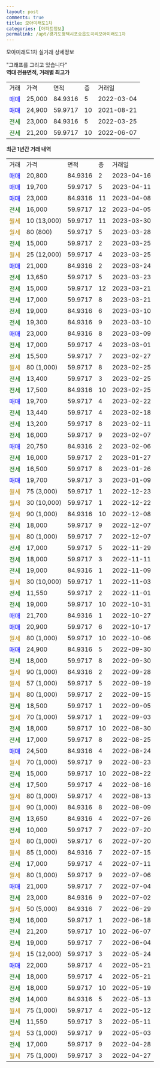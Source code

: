 ```yaml
---
layout: post
comments: true
title: 모아미래도1차
categories: [아파트정보]
permalink: /apt/경기도평택시포승읍도곡리모아미래도1차
---
```


모아미래도1차 실거래 상세정보

<script type="text/javascript">
  google.charts.load('current', {'packages':['line', 'corechart']});
  google.charts.setOnLoadCallback(drawChart);

  function drawChart() {
    var data = new google.visualization.DataTable();
    data.addColumn('date', '거래일');
    data.addColumn('number', "매매");
    data.addColumn('number', "전세");
    data.addColumn('number', "전매");

    data.addRows([[new Date(Date.parse("2023-04-16")), 20800, null, null], [new Date(Date.parse("2023-04-11")), 19700, null, null], [new Date(Date.parse("2023-04-08")), 23000, null, null], [new Date(Date.parse("2023-04-05")), null, 16000, null], [new Date(Date.parse("2023-03-30")), null, null, null], [new Date(Date.parse("2023-03-28")), null, null, null], [new Date(Date.parse("2023-03-25")), null, 15000, null], [new Date(Date.parse("2023-03-25")), null, null, null], [new Date(Date.parse("2023-03-24")), 21000, null, null], [new Date(Date.parse("2023-03-23")), null, 13650, null], [new Date(Date.parse("2023-03-21")), null, 15000, null], [new Date(Date.parse("2023-03-21")), null, 17000, null], [new Date(Date.parse("2023-03-10")), null, 19000, null], [new Date(Date.parse("2023-03-10")), null, 19300, null], [new Date(Date.parse("2023-03-09")), 23000, null, null], [new Date(Date.parse("2023-03-01")), null, 17000, null], [new Date(Date.parse("2023-02-27")), null, 15500, null], [new Date(Date.parse("2023-02-25")), null, null, null], [new Date(Date.parse("2023-02-25")), null, 13400, null], [new Date(Date.parse("2023-02-25")), null, 17500, null], [new Date(Date.parse("2023-02-22")), 19700, null, null], [new Date(Date.parse("2023-02-18")), null, 13440, null], [new Date(Date.parse("2023-02-11")), null, 13200, null], [new Date(Date.parse("2023-02-07")), null, 16000, null], [new Date(Date.parse("2023-02-06")), 20750, null, null], [new Date(Date.parse("2023-01-27")), null, 16000, null], [new Date(Date.parse("2023-01-26")), null, 16500, null], [new Date(Date.parse("2023-01-09")), 19700, null, null], [new Date(Date.parse("2022-12-23")), null, null, null], [new Date(Date.parse("2022-12-22")), null, null, null], [new Date(Date.parse("2022-12-08")), null, null, null], [new Date(Date.parse("2022-12-07")), null, 18000, null], [new Date(Date.parse("2022-12-07")), null, null, null], [new Date(Date.parse("2022-11-29")), null, 17000, null], [new Date(Date.parse("2022-11-11")), null, 18000, null], [new Date(Date.parse("2022-11-09")), null, 19000, null], [new Date(Date.parse("2022-11-03")), null, null, null], [new Date(Date.parse("2022-11-01")), null, 11550, null], [new Date(Date.parse("2022-10-31")), null, 19000, null], [new Date(Date.parse("2022-10-27")), 21700, null, null], [new Date(Date.parse("2022-10-17")), 20900, null, null], [new Date(Date.parse("2022-10-06")), null, null, null], [new Date(Date.parse("2022-09-30")), 24900, null, null], [new Date(Date.parse("2022-09-30")), null, 18000, null], [new Date(Date.parse("2022-09-28")), null, null, null], [new Date(Date.parse("2022-09-19")), null, null, null], [new Date(Date.parse("2022-09-15")), null, null, null], [new Date(Date.parse("2022-09-05")), null, 18500, null], [new Date(Date.parse("2022-09-03")), null, null, null], [new Date(Date.parse("2022-08-30")), null, 18000, null], [new Date(Date.parse("2022-08-25")), null, 17000, null], [new Date(Date.parse("2022-08-24")), 24500, null, null], [new Date(Date.parse("2022-08-23")), null, null, null], [new Date(Date.parse("2022-08-22")), null, 15000, null], [new Date(Date.parse("2022-08-16")), null, 17500, null], [new Date(Date.parse("2022-08-13")), null, null, null], [new Date(Date.parse("2022-08-09")), null, null, null], [new Date(Date.parse("2022-07-26")), null, 13650, null], [new Date(Date.parse("2022-07-20")), null, 10000, null], [new Date(Date.parse("2022-07-20")), null, null, null], [new Date(Date.parse("2022-07-15")), null, null, null], [new Date(Date.parse("2022-07-11")), null, 17000, null], [new Date(Date.parse("2022-07-06")), null, null, null], [new Date(Date.parse("2022-07-04")), 21000, null, null], [new Date(Date.parse("2022-07-02")), null, 23000, null], [new Date(Date.parse("2022-06-29")), null, null, null], [new Date(Date.parse("2022-06-18")), null, 16000, null], [new Date(Date.parse("2022-06-07")), null, 21200, null], [new Date(Date.parse("2022-06-04")), null, 19000, null], [new Date(Date.parse("2022-05-24")), null, null, null], [new Date(Date.parse("2022-05-21")), 22000, null, null], [new Date(Date.parse("2022-05-21")), null, 18000, null], [new Date(Date.parse("2022-05-19")), null, 18000, null], [new Date(Date.parse("2022-05-13")), null, 14000, null], [new Date(Date.parse("2022-05-12")), null, null, null], [new Date(Date.parse("2022-05-11")), null, 11550, null], [new Date(Date.parse("2022-05-03")), null, null, null], [new Date(Date.parse("2022-04-28")), null, 17000, null], [new Date(Date.parse("2022-04-27")), null, null, null]]);

    var options = {
      hAxis: {
        format: 'yyyy/MM/dd'
      },    
      lineWidth: 0,
      pointsVisible: true,    
      title: '최근 1년간 유형별 실거래가 분포',
      legend: { position: 'bottom' }
    };

    var formatter = new google.visualization.NumberFormat({pattern:'###,###'} );
    formatter.format(data, 1);
    formatter.format(data, 2);
    
    setTimeout(function() {
        var chart = new google.visualization.LineChart(document.getElementById('columnchart_material'));
        chart.draw(data, (options));
        document.getElementById('loading').style.display = 'none';
    }, 200);
  }
</script>


<div id="loading" style="z-index:20; display: block; margin-left: 0px">"그래프를 그리고 있습니다"</div>
<div id="columnchart_material" style="width: 95%; margin-left: 0px; display: block"></div>
<!-- contents start -->
<b>역대 전용면적, 거래별 최고가</b>
<table class="sortable">
    <tr>
      <td>거래</td>
      <td>가격</td>
      <td>면적</td>
      <td>층</td>
      <td>거래일</td>
    </tr>
        <tr>
          <td><a style="color: blue">매매</a></td>
          <td>25,000</td>
          <td>84.9316</td>
          <td>5</td>
          <td>2022-03-04</td>
        </tr>            <tr>
          <td><a style="color: blue">매매</a></td>
          <td>24,900</td>
          <td>59.9717</td>
          <td>10</td>
          <td>2021-08-21</td>
        </tr>        
        <tr>
              <td><a style="color: darkgreen">전세</a></td>
              <td>23,000</td>
              <td>84.9316</td>
              <td>5</td>
              <td>2022-03-25</td>
            </tr>            <tr>
              <td><a style="color: darkgreen">전세</a></td>
              <td>21,200</td>
              <td>59.9717</td>
              <td>10</td>
              <td>2022-06-07</td>
            </tr>        
    
</table>

<b>최근 1년간 거래 내역</b>

<table class="sortable">
    <tr>
      <td>거래</td>
      <td>가격</td>
      <td>면적</td>
      <td>층</td>
      <td>거래일</td>
    </tr>
    <tr>
      <td><a style="color: blue">매매</a></td>
      <td>20,800</td>
      <td>84.9316</td>
      <td>2</td>
      <td>2023-04-16</td>
    </tr>          <tr>
      <td><a style="color: blue">매매</a></td>
      <td>19,700</td>
      <td>59.9717</td>
      <td>5</td>
      <td>2023-04-11</td>
    </tr>          <tr>
      <td><a style="color: blue">매매</a></td>
      <td>23,000</td>
      <td>84.9316</td>
      <td>11</td>
      <td>2023-04-08</td>
    </tr>          <tr>
      <td><a style="color: darkgreen">전세</a></td>
      <td>16,000</td>
      <td>59.9717</td>
      <td>12</td>
      <td>2023-04-05</td>
    </tr>          <tr>
      <td><a style="color: darkgoldenrod">월세</a></td>
      <td>10 (13,000)</td>
      <td>59.9717</td>
      <td>11</td>
      <td>2023-03-30</td>
    </tr>          <tr>
      <td><a style="color: darkgoldenrod">월세</a></td>
      <td>80 (800)</td>
      <td>59.9717</td>
      <td>5</td>
      <td>2023-03-28</td>
    </tr>          <tr>
      <td><a style="color: darkgreen">전세</a></td>
      <td>15,000</td>
      <td>59.9717</td>
      <td>2</td>
      <td>2023-03-25</td>
    </tr>          <tr>
      <td><a style="color: darkgoldenrod">월세</a></td>
      <td>25 (12,000)</td>
      <td>59.9717</td>
      <td>4</td>
      <td>2023-03-25</td>
    </tr>          <tr>
      <td><a style="color: blue">매매</a></td>
      <td>21,000</td>
      <td>84.9316</td>
      <td>2</td>
      <td>2023-03-24</td>
    </tr>          <tr>
      <td><a style="color: darkgreen">전세</a></td>
      <td>13,650</td>
      <td>59.9717</td>
      <td>5</td>
      <td>2023-03-23</td>
    </tr>          <tr>
      <td><a style="color: darkgreen">전세</a></td>
      <td>15,000</td>
      <td>59.9717</td>
      <td>12</td>
      <td>2023-03-21</td>
    </tr>          <tr>
      <td><a style="color: darkgreen">전세</a></td>
      <td>17,000</td>
      <td>59.9717</td>
      <td>8</td>
      <td>2023-03-21</td>
    </tr>          <tr>
      <td><a style="color: darkgreen">전세</a></td>
      <td>19,000</td>
      <td>84.9316</td>
      <td>6</td>
      <td>2023-03-10</td>
    </tr>          <tr>
      <td><a style="color: darkgreen">전세</a></td>
      <td>19,300</td>
      <td>84.9316</td>
      <td>9</td>
      <td>2023-03-10</td>
    </tr>          <tr>
      <td><a style="color: blue">매매</a></td>
      <td>23,000</td>
      <td>84.9316</td>
      <td>8</td>
      <td>2023-03-09</td>
    </tr>          <tr>
      <td><a style="color: darkgreen">전세</a></td>
      <td>17,000</td>
      <td>59.9717</td>
      <td>4</td>
      <td>2023-03-01</td>
    </tr>          <tr>
      <td><a style="color: darkgreen">전세</a></td>
      <td>15,500</td>
      <td>59.9717</td>
      <td>7</td>
      <td>2023-02-27</td>
    </tr>          <tr>
      <td><a style="color: darkgoldenrod">월세</a></td>
      <td>80 (1,000)</td>
      <td>59.9717</td>
      <td>8</td>
      <td>2023-02-25</td>
    </tr>          <tr>
      <td><a style="color: darkgreen">전세</a></td>
      <td>13,400</td>
      <td>59.9717</td>
      <td>3</td>
      <td>2023-02-25</td>
    </tr>          <tr>
      <td><a style="color: darkgreen">전세</a></td>
      <td>17,500</td>
      <td>84.9316</td>
      <td>10</td>
      <td>2023-02-25</td>
    </tr>          <tr>
      <td><a style="color: blue">매매</a></td>
      <td>19,700</td>
      <td>59.9717</td>
      <td>4</td>
      <td>2023-02-22</td>
    </tr>          <tr>
      <td><a style="color: darkgreen">전세</a></td>
      <td>13,440</td>
      <td>59.9717</td>
      <td>4</td>
      <td>2023-02-18</td>
    </tr>          <tr>
      <td><a style="color: darkgreen">전세</a></td>
      <td>13,200</td>
      <td>59.9717</td>
      <td>8</td>
      <td>2023-02-11</td>
    </tr>          <tr>
      <td><a style="color: darkgreen">전세</a></td>
      <td>16,000</td>
      <td>59.9717</td>
      <td>9</td>
      <td>2023-02-07</td>
    </tr>          <tr>
      <td><a style="color: blue">매매</a></td>
      <td>20,750</td>
      <td>84.9316</td>
      <td>2</td>
      <td>2023-02-06</td>
    </tr>          <tr>
      <td><a style="color: darkgreen">전세</a></td>
      <td>16,000</td>
      <td>59.9717</td>
      <td>2</td>
      <td>2023-01-27</td>
    </tr>          <tr>
      <td><a style="color: darkgreen">전세</a></td>
      <td>16,500</td>
      <td>59.9717</td>
      <td>8</td>
      <td>2023-01-26</td>
    </tr>          <tr>
      <td><a style="color: blue">매매</a></td>
      <td>19,700</td>
      <td>59.9717</td>
      <td>3</td>
      <td>2023-01-09</td>
    </tr>          <tr>
      <td><a style="color: darkgoldenrod">월세</a></td>
      <td>75 (3,000)</td>
      <td>59.9717</td>
      <td>1</td>
      <td>2022-12-23</td>
    </tr>          <tr>
      <td><a style="color: darkgoldenrod">월세</a></td>
      <td>30 (10,000)</td>
      <td>59.9717</td>
      <td>1</td>
      <td>2022-12-22</td>
    </tr>          <tr>
      <td><a style="color: darkgoldenrod">월세</a></td>
      <td>90 (1,000)</td>
      <td>84.9316</td>
      <td>10</td>
      <td>2022-12-08</td>
    </tr>          <tr>
      <td><a style="color: darkgreen">전세</a></td>
      <td>18,000</td>
      <td>59.9717</td>
      <td>9</td>
      <td>2022-12-07</td>
    </tr>          <tr>
      <td><a style="color: darkgoldenrod">월세</a></td>
      <td>80 (1,000)</td>
      <td>59.9717</td>
      <td>7</td>
      <td>2022-12-07</td>
    </tr>          <tr>
      <td><a style="color: darkgreen">전세</a></td>
      <td>17,000</td>
      <td>59.9717</td>
      <td>5</td>
      <td>2022-11-29</td>
    </tr>          <tr>
      <td><a style="color: darkgreen">전세</a></td>
      <td>18,000</td>
      <td>59.9717</td>
      <td>3</td>
      <td>2022-11-11</td>
    </tr>          <tr>
      <td><a style="color: darkgreen">전세</a></td>
      <td>19,000</td>
      <td>84.9316</td>
      <td>1</td>
      <td>2022-11-09</td>
    </tr>          <tr>
      <td><a style="color: darkgoldenrod">월세</a></td>
      <td>30 (10,000)</td>
      <td>59.9717</td>
      <td>1</td>
      <td>2022-11-03</td>
    </tr>          <tr>
      <td><a style="color: darkgreen">전세</a></td>
      <td>11,550</td>
      <td>59.9717</td>
      <td>2</td>
      <td>2022-11-01</td>
    </tr>          <tr>
      <td><a style="color: darkgreen">전세</a></td>
      <td>19,000</td>
      <td>59.9717</td>
      <td>10</td>
      <td>2022-10-31</td>
    </tr>          <tr>
      <td><a style="color: blue">매매</a></td>
      <td>21,700</td>
      <td>84.9316</td>
      <td>1</td>
      <td>2022-10-27</td>
    </tr>          <tr>
      <td><a style="color: blue">매매</a></td>
      <td>20,900</td>
      <td>59.9717</td>
      <td>6</td>
      <td>2022-10-17</td>
    </tr>          <tr>
      <td><a style="color: darkgoldenrod">월세</a></td>
      <td>80 (1,000)</td>
      <td>59.9717</td>
      <td>10</td>
      <td>2022-10-06</td>
    </tr>          <tr>
      <td><a style="color: blue">매매</a></td>
      <td>24,900</td>
      <td>84.9316</td>
      <td>5</td>
      <td>2022-09-30</td>
    </tr>          <tr>
      <td><a style="color: darkgreen">전세</a></td>
      <td>18,000</td>
      <td>59.9717</td>
      <td>8</td>
      <td>2022-09-30</td>
    </tr>          <tr>
      <td><a style="color: darkgoldenrod">월세</a></td>
      <td>90 (1,000)</td>
      <td>84.9316</td>
      <td>2</td>
      <td>2022-09-28</td>
    </tr>          <tr>
      <td><a style="color: darkgoldenrod">월세</a></td>
      <td>57 (1,000)</td>
      <td>59.9717</td>
      <td>5</td>
      <td>2022-09-19</td>
    </tr>          <tr>
      <td><a style="color: darkgoldenrod">월세</a></td>
      <td>80 (1,000)</td>
      <td>59.9717</td>
      <td>2</td>
      <td>2022-09-15</td>
    </tr>          <tr>
      <td><a style="color: darkgreen">전세</a></td>
      <td>18,500</td>
      <td>59.9717</td>
      <td>1</td>
      <td>2022-09-05</td>
    </tr>          <tr>
      <td><a style="color: darkgoldenrod">월세</a></td>
      <td>70 (1,000)</td>
      <td>59.9717</td>
      <td>1</td>
      <td>2022-09-03</td>
    </tr>          <tr>
      <td><a style="color: darkgreen">전세</a></td>
      <td>18,000</td>
      <td>59.9717</td>
      <td>10</td>
      <td>2022-08-30</td>
    </tr>          <tr>
      <td><a style="color: darkgreen">전세</a></td>
      <td>17,000</td>
      <td>59.9717</td>
      <td>8</td>
      <td>2022-08-25</td>
    </tr>          <tr>
      <td><a style="color: blue">매매</a></td>
      <td>24,500</td>
      <td>84.9316</td>
      <td>4</td>
      <td>2022-08-24</td>
    </tr>          <tr>
      <td><a style="color: darkgoldenrod">월세</a></td>
      <td>70 (1,000)</td>
      <td>59.9717</td>
      <td>9</td>
      <td>2022-08-23</td>
    </tr>          <tr>
      <td><a style="color: darkgreen">전세</a></td>
      <td>15,000</td>
      <td>59.9717</td>
      <td>10</td>
      <td>2022-08-22</td>
    </tr>          <tr>
      <td><a style="color: darkgreen">전세</a></td>
      <td>17,500</td>
      <td>59.9717</td>
      <td>4</td>
      <td>2022-08-16</td>
    </tr>          <tr>
      <td><a style="color: darkgoldenrod">월세</a></td>
      <td>80 (1,000)</td>
      <td>59.9717</td>
      <td>4</td>
      <td>2022-08-13</td>
    </tr>          <tr>
      <td><a style="color: darkgoldenrod">월세</a></td>
      <td>90 (1,000)</td>
      <td>84.9316</td>
      <td>8</td>
      <td>2022-08-09</td>
    </tr>          <tr>
      <td><a style="color: darkgreen">전세</a></td>
      <td>13,650</td>
      <td>84.9316</td>
      <td>4</td>
      <td>2022-07-26</td>
    </tr>          <tr>
      <td><a style="color: darkgreen">전세</a></td>
      <td>10,000</td>
      <td>59.9717</td>
      <td>7</td>
      <td>2022-07-20</td>
    </tr>          <tr>
      <td><a style="color: darkgoldenrod">월세</a></td>
      <td>80 (1,000)</td>
      <td>59.9717</td>
      <td>6</td>
      <td>2022-07-20</td>
    </tr>          <tr>
      <td><a style="color: darkgoldenrod">월세</a></td>
      <td>85 (1,000)</td>
      <td>84.9316</td>
      <td>7</td>
      <td>2022-07-15</td>
    </tr>          <tr>
      <td><a style="color: darkgreen">전세</a></td>
      <td>17,000</td>
      <td>59.9717</td>
      <td>4</td>
      <td>2022-07-11</td>
    </tr>          <tr>
      <td><a style="color: darkgoldenrod">월세</a></td>
      <td>80 (1,000)</td>
      <td>59.9717</td>
      <td>9</td>
      <td>2022-07-06</td>
    </tr>          <tr>
      <td><a style="color: blue">매매</a></td>
      <td>21,000</td>
      <td>59.9717</td>
      <td>7</td>
      <td>2022-07-04</td>
    </tr>          <tr>
      <td><a style="color: darkgreen">전세</a></td>
      <td>23,000</td>
      <td>84.9316</td>
      <td>9</td>
      <td>2022-07-02</td>
    </tr>          <tr>
      <td><a style="color: darkgoldenrod">월세</a></td>
      <td>50 (5,000)</td>
      <td>84.9316</td>
      <td>7</td>
      <td>2022-06-29</td>
    </tr>          <tr>
      <td><a style="color: darkgreen">전세</a></td>
      <td>16,000</td>
      <td>59.9717</td>
      <td>1</td>
      <td>2022-06-18</td>
    </tr>          <tr>
      <td><a style="color: darkgreen">전세</a></td>
      <td>21,200</td>
      <td>59.9717</td>
      <td>10</td>
      <td>2022-06-07</td>
    </tr>          <tr>
      <td><a style="color: darkgreen">전세</a></td>
      <td>19,000</td>
      <td>59.9717</td>
      <td>7</td>
      <td>2022-06-04</td>
    </tr>          <tr>
      <td><a style="color: darkgoldenrod">월세</a></td>
      <td>15 (12,000)</td>
      <td>59.9717</td>
      <td>3</td>
      <td>2022-05-24</td>
    </tr>          <tr>
      <td><a style="color: blue">매매</a></td>
      <td>22,000</td>
      <td>59.9717</td>
      <td>4</td>
      <td>2022-05-21</td>
    </tr>          <tr>
      <td><a style="color: darkgreen">전세</a></td>
      <td>18,000</td>
      <td>59.9717</td>
      <td>4</td>
      <td>2022-05-21</td>
    </tr>          <tr>
      <td><a style="color: darkgreen">전세</a></td>
      <td>18,000</td>
      <td>59.9717</td>
      <td>10</td>
      <td>2022-05-19</td>
    </tr>          <tr>
      <td><a style="color: darkgreen">전세</a></td>
      <td>14,000</td>
      <td>84.9316</td>
      <td>5</td>
      <td>2022-05-13</td>
    </tr>          <tr>
      <td><a style="color: darkgoldenrod">월세</a></td>
      <td>75 (1,000)</td>
      <td>59.9717</td>
      <td>4</td>
      <td>2022-05-12</td>
    </tr>          <tr>
      <td><a style="color: darkgreen">전세</a></td>
      <td>11,550</td>
      <td>59.9717</td>
      <td>3</td>
      <td>2022-05-11</td>
    </tr>          <tr>
      <td><a style="color: darkgoldenrod">월세</a></td>
      <td>53 (1,000)</td>
      <td>59.9717</td>
      <td>9</td>
      <td>2022-05-03</td>
    </tr>          <tr>
      <td><a style="color: darkgreen">전세</a></td>
      <td>17,000</td>
      <td>59.9717</td>
      <td>9</td>
      <td>2022-04-28</td>
    </tr>          <tr>
      <td><a style="color: darkgoldenrod">월세</a></td>
      <td>75 (1,000)</td>
      <td>59.9717</td>
      <td>3</td>
      <td>2022-04-27</td>
    </tr>      </table>
<!-- contents end -->    

